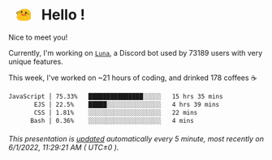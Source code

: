 <h1>   <img src="./spoink.gif" style="vertical-align:middle;" width="30px">   Hello ! </h1>

Nice to meet you!

Currently, I'm working on <a href='https://github.com/Asgarrrr/Luna'>`Luna`</a>, a Discord bot used by 73189 users with very unique features.

This week, I've worked on ~21 hours of coding, and drinked 178 coffees ☕

```
JavaScript │ 75.33%   ███████████████░░░░░   15 hrs 35 mins
       EJS │ 22.5%    █████░░░░░░░░░░░░░░░   4 hrs 39 mins
       CSS │ 1.81%    ░░░░░░░░░░░░░░░░░░░░   22 mins
      Bash │ 0.36%    ░░░░░░░░░░░░░░░░░░░░   4 mins
```

###### This presentation is [updated](https://github.com/Asgarrrr) automatically every 5 minute, most recently on 6/1/2022, 11:29:21 AM ( UTC±0 ).